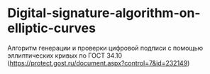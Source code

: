 # Digital-signature-algorithm-on-elliptic-curves

Алгоритм генерации и проверки цифровой подписи с помощью эллиптических кривых по ГОСТ 34.10 (https://protect.gost.ru/document.aspx?control=7&id=232149)
